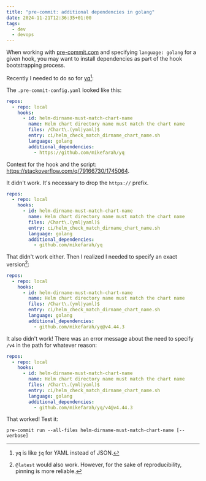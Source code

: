 ```yaml
---
title: "pre-commit: additional dependencies in golang"
date: 2024-11-21T12:36:35+01:00
tags:
  - dev
  - devops
---
```


When working with [pre-commit.com](https://pre-commit.com/) and specifying
`language: golang` for a given hook, you may want to install dependencies as
part of the hook bootstrapping process.

<!--more-->

Recently I needed to do so for [yq](https://github.com/mikefarah/yq)[^1]:

The `.pre-commit-config.yaml` looked like this:

```yaml
repos:
  - repo: local
    hooks:
      - id: helm-dirname-must-match-chart-name
        name: Helm chart directory name must match the chart name
        files: /Chart\.(yml|yaml)$
        entry: ci/helm_check_match_dirname_chart_name.sh
        language: golang
        additional_dependencies:
          - https://github.com/mikefarah/yq
```

Context for the hook and the script: https://stackoverflow.com/q/79166730/1745064.

It didn't work. It's necessary to drop the `https://` prefix.

```yaml
repos:
  - repo: local
    hooks:
      - id: helm-dirname-must-match-chart-name
        name: Helm chart directory name must match the chart name
        files: /Chart\.(yml|yaml)$
        entry: ci/helm_check_match_dirname_chart_name.sh
        language: golang
        additional_dependencies:
          - github.com/mikefarah/yq
```

That didn't work either. Then I realized I needed to specify an exact
version[^2]:

```yaml
repos:
  - repo: local
    hooks:
      - id: helm-dirname-must-match-chart-name
        name: Helm chart directory name must match the chart name
        files: /Chart\.(yml|yaml)$
        entry: ci/helm_check_match_dirname_chart_name.sh
        language: golang
        additional_dependencies:
          - github.com/mikefarah/yq@v4.44.3
```

It also didn't work! There was an error message about the need to specify `/v4`
in the path for whatever reason:

```yaml
repos:
  - repo: local
    hooks:
      - id: helm-dirname-must-match-chart-name
        name: Helm chart directory name must match the chart name
        files: /Chart\.(yml|yaml)$
        entry: ci/helm_check_match_dirname_chart_name.sh
        language: golang
        additional_dependencies:
          - github.com/mikefarah/yq/v4@v4.44.3
```

That worked! Test it:

```shell
pre-commit run --all-files helm-dirname-must-match-chart-name [--verbose]
```

[^1]: `yq` is like `jq` for YAML instead of JSON.

[^2]: `@latest` would also work. However, for the sake of reproducibility,
    pinning is more reliable.
